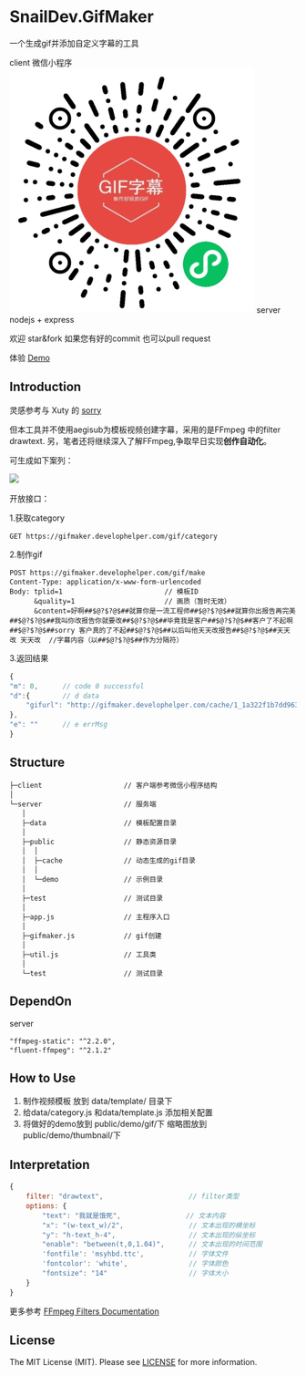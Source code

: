 # SnailDev.GifMaker
一个生成gif并添加自定义字幕的工具

client  微信小程序
![](gh_ace19050bc5e_430.jpg)
server  nodejs + express

欢迎 star&fork  如果您有好的commit 也可以pull request

体验 [Demo](http://sorry.develophelper.com/)

## Introduction
灵感参考与 Xuty 的 [sorry](https://github.com/xtyxtyx/sorry)

但本工具并不使用aegisub为模板视频创建字幕，采用的是FFmpeg 中的filter drawtext.
另，笔者还将继续深入了解FFmpeg,争取早日实现**创作自动化**。

可生成如下案列：

![](src/server/public/demo/gif/1.gif)

开放接口：

1.获取category

```
GET https://gifmaker.develophelper.com/gif/category
```

2.制作gif

```
POST https://gifmaker.develophelper.com/gif/make
Content-Type: application/x-www-form-urlencoded
Body: tplid=1                         // 模板ID
      &quality=1                      // 画质（暂时无效）                
      &content=好啊##$@?$?@$##就算你是一流工程师##$@?$?@$##就算你出报告再完美##$@?$?@$##我叫你改报告你就要改##$@?$?@$##毕竟我是客户##$@?$?@$##客户了不起啊##$@?$?@$##sorry 客户真的了不起##$@?$?@$##以后叫他天天改报告##$@?$?@$##天天改 天天改  //字幕内容（以##$@?$?@$##作为分隔符）
```

3.返回结果
```javascript
{
"m": 0,      // code 0 successful
"d":{        // d data
    "gifurl": "http://gifmaker.develophelper.com/cache/1_1a322f1b7dd9633e5433d0e0152e18a6a924cb23.gif"
},
"e": ""      // e errMsg
}
```

## Structure
```
├─client                    // 客户端参考微信小程序结构
│
└─server                    // 服务端
   │
   ├─data                   // 模板配置目录
   │
   ├─public                 // 静态资源目录
   │  │
   │  ├─cache               // 动态生成的gif目录
   │  │
   │  └─demo                // 示例目录
   │
   ├─test                   // 测试目录
   │
   ├─app.js                 // 主程序入口
   │
   ├─gifmaker.js            // gif创建
   │
   ├─util.js                // 工具类
   │
   └─test                   // 测试目录
```

## DependOn
server

```
"ffmpeg-static": "^2.2.0",
"fluent-ffmpeg": "^2.1.2"
```

## How to Use
1. 制作视频模板 放到 data/template/ 目录下
2. 给data/category.js 和data/template.js 添加相关配置
3. 将做好的demo放到 public/demo/gif/下 缩略图放到 public/demo/thumbnail/下

## Interpretation
```javascript
{
    filter: "drawtext",                     // filter类型 
    options: {
        "text": "我就是饿死",                // 文本内容
        "x": "(w-text_w)/2",                // 文本出现的横坐标
        "y": "h-text_h-4",                  // 文本出现的纵坐标
        "enable": "between(t,0,1.04)",      // 文本出现的时间范围
        'fontfile': 'msyhbd.ttc',           // 字体文件
        'fontcolor': 'white',               // 字体颜色
        "fontsize": "14"                    // 字体大小
    }
}
```
更多参考 [FFmpeg Filters Documentation](http://www.ffmpeg.org/ffmpeg-filters.html#drawtext-1)

## License

The MIT License (MIT). Please see [LICENSE](LICENSE) for more information.

